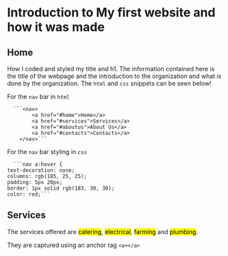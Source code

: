 # Introduction to My first website and how it was made

## Home 
How I coded and styled my title and h1.  The information contained here is the title of the webpage and the introduction to the organization and what is done by the organization.
The `html` and `css` snippets can be seen below!


For the `nav` bar in `html`

      ```<nav>
            <a href="#home">Home</a>
            <a href="#services">Services</a>
            <a href="#aboutus">About Us</a>
            <a href="#contacts">Contacts</a>
        </nav>```

For the `nav` bar styling in `css`

      ```nav a:hover {
    text-decoration: none;
    columns: rgb(185, 25, 25);
    padding: 5px 20px;
    border: 1px solid rgb(183, 30, 30);
    color: red;```

## Services 
The services offered are <mark>catering</mark>, <mark>electrical</mark>, <mark>farming</mark> and <mark>plumbing</mark>.

They are captured using an anchor tag `<a></a>`



